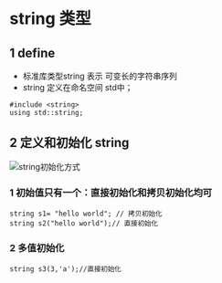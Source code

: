 # string 类型

## 1 define
* 标准库类型string 表示 可变长的字符串序列
* string 定义在命名空间 std中；
```
#include <string>
using std::string;
```
## 2 定义和初始化 string

![string初始化方式](https://github.com/LiuChuang0059/learn_cpp/blob/master/chapter_3/string%E5%88%9D%E5%A7%8B%E5%8C%96%E6%96%B9%E5%BC%8F.png)

### 1 初始值只有一个：直接初始化和拷贝初始化均可

```
string s1= "hello world"; // 拷贝初始化
string s2("hello world");// 直接初始化
```
### 2 多值初始化
```
string s3(3,'a');//直接初始化
```
